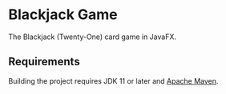 # Blackjack Game

The Blackjack (Twenty-One) card game in JavaFX.

## Requirements

Building the project requires JDK 11 or later and [Apache Maven](https://maven.apache.org/).
